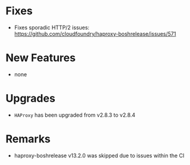 # Fixes
- Fixes sporadic HTTP/2 issues: https://github.com/cloudfoundry/haproxy-boshrelease/issues/571

# New Features
- none

# Upgrades
- `HAProxy` has been upgraded from v2.8.3 to v2.8.4

# Remarks
- haproxy-boshrelease v13.2.0 was skipped due to issues within the CI
